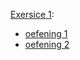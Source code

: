 [Exersice 1](https://github.com/Web-Development-I/01EX-HTMLBasisDeel1-CSSIntro):
* [oefening 1](https://n0merc1-nhya.github.io/HoGent/S1/Web/les1/ex/oefening01/index.html)
* [oefening 2](https://n0merc1-nhya.github.io/HoGent/S1/Web/les1/ex/oefening02/index.html) 
